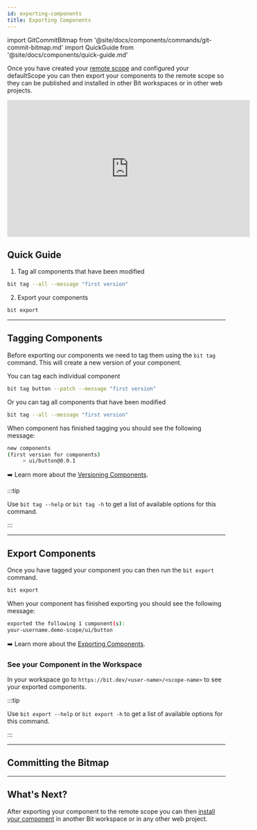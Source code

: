 ```yaml
---
id: exporting-components
title: Exporting Components
---
```


import GitCommitBitmap from '@site/docs/components/commands/git-commit-bitmap.md'
import QuickGuide from '@site/docs/components/quick-guide.md'

Once you have created your [remote scope](remote-scope) and configured your defaultScope you can then export your components to the remote scope so they can be published and installed in other Bit workspaces or in other web projects.

<iframe width="560" height="315" src="https://www.youtube.com/embed/7aupBUi3m6I" title="Versioning and exporting-components" frameborder="0" allow="accelerometer; autoplay; clipboard-write; encrypted-media; gyroscope; picture-in-picture" allowfullscreen></iframe>

## Quick Guide

<QuickGuide />

1. Tag all components that have been modified

```bash
bit tag --all --message "first version"
```

2. Export your components

```bash
bit export
```

---

## Tagging Components

Before exporting our components we need to tag them using the `bit tag` command. This will create a new version of your component.

You can tag each individual component

```bash
bit tag button --patch --message "first version"
```

Or you can tag all components that have been modified

```bash
bit tag --all --message "first version"
```

When component has finished tagging you should see the following message:

```bash
new components
(first version for components)
     > ui/button@0.0.1
```

:arrow_right: Learn more about the [Versioning Components](https://bit-components/versioning-components).

:::tip

Use `bit tag --help` or `bit tag -h` to get a list of available options for this command.

:::

---

## Export Components

Once you have tagged your component you can then run the `bit export` command.

```bash
bit export
```

When your component has finished exporting you should see the following message:

```bash
exported the following 1 component(s):
your-username.demo-scope/ui/button
```

:arrow_right: Learn more about the [Exporting Components](https://bit-components/exporting-components).

### See your Component in the Workspace

In your workspace go to `https://bit.dev/<user-name>/<scope-name>` to see your exported components.

:::tip

Use `bit export --help` or `bit export -h` to get a list of available options for this command.

:::

---

## Committing the Bitmap

<GitCommitBitmap />

---

## What's Next?

After exporting your component to the remote scope you can then [install your component](installing-components) in another Bit workspace or in any other web project.
